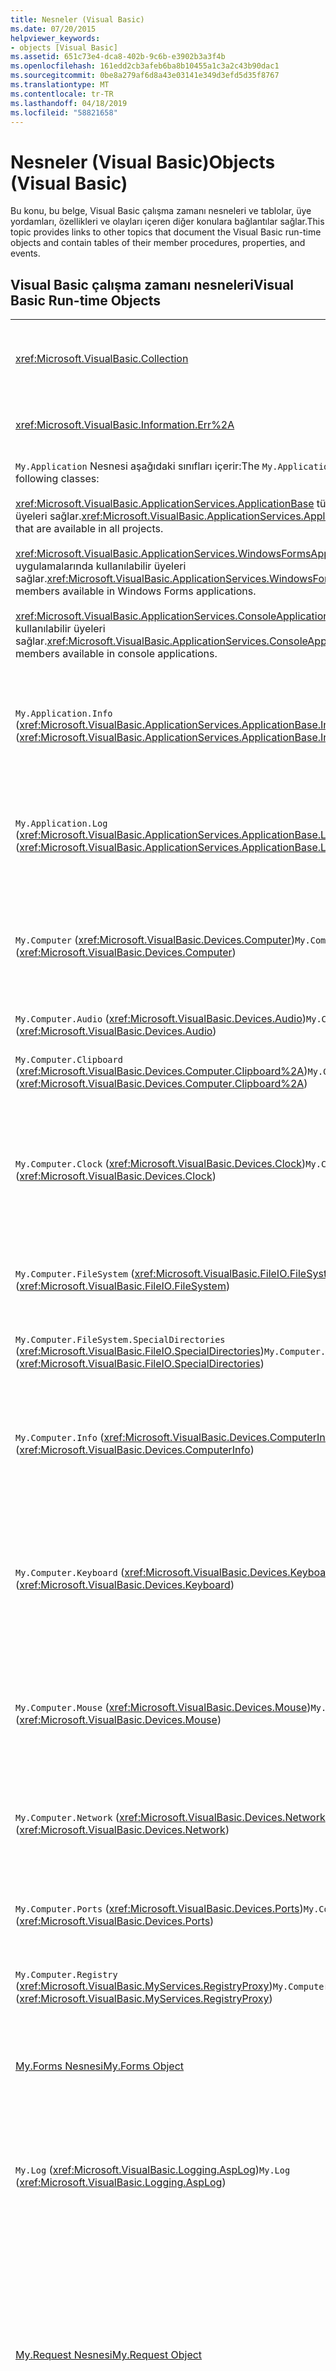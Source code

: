 ```yaml
---
title: Nesneler (Visual Basic)
ms.date: 07/20/2015
helpviewer_keywords:
- objects [Visual Basic]
ms.assetid: 651c73e4-dca8-402b-9c6b-e3902b3a3f4b
ms.openlocfilehash: 161edd2cb3afeb6ba8b10455a1c3a2c43b90dac1
ms.sourcegitcommit: 0be8a279af6d8a43e03141e349d3efd5d35f8767
ms.translationtype: MT
ms.contentlocale: tr-TR
ms.lasthandoff: 04/18/2019
ms.locfileid: "58821658"
---
```

# <a name="objects-visual-basic"></a><span data-ttu-id="f9c27-102">Nesneler (Visual Basic)</span><span class="sxs-lookup"><span data-stu-id="f9c27-102">Objects (Visual Basic)</span></span>
<span data-ttu-id="f9c27-103">Bu konu, bu belge, Visual Basic çalışma zamanı nesneleri ve tablolar, üye yordamları, özellikleri ve olayları içeren diğer konulara bağlantılar sağlar.</span><span class="sxs-lookup"><span data-stu-id="f9c27-103">This topic provides links to other topics that document the Visual Basic run-time objects and contain tables of their member procedures, properties, and events.</span></span>  
  
## <a name="visual-basic-run-time-objects"></a><span data-ttu-id="f9c27-104">Visual Basic çalışma zamanı nesneleri</span><span class="sxs-lookup"><span data-stu-id="f9c27-104">Visual Basic Run-time Objects</span></span>  
  
|||  
|---|---|  
|<xref:Microsoft.VisualBasic.Collection>|<span data-ttu-id="f9c27-105">Tek bir nesne olarak ilgili bir öğe grubunu görmek için kullanışlı bir yol sağlar.</span><span class="sxs-lookup"><span data-stu-id="f9c27-105">Provides a convenient way to see a related group of items as a single object.</span></span>|  
|<xref:Microsoft.VisualBasic.Information.Err%2A>|<span data-ttu-id="f9c27-106">Çalışma zamanı hataları hakkında bilgi içerir.</span><span class="sxs-lookup"><span data-stu-id="f9c27-106">Contains information about run-time errors.</span></span>|  
|<span data-ttu-id="f9c27-107">`My.Application` Nesnesi aşağıdaki sınıfları içerir:</span><span class="sxs-lookup"><span data-stu-id="f9c27-107">The `My.Application` object consists of the following classes:</span></span><br /><br /> <span data-ttu-id="f9c27-108"><xref:Microsoft.VisualBasic.ApplicationServices.ApplicationBase> tüm projelerde kullanılabilen üyeleri sağlar.</span><span class="sxs-lookup"><span data-stu-id="f9c27-108"><xref:Microsoft.VisualBasic.ApplicationServices.ApplicationBase> provides members that are available in all projects.</span></span><br /><br /> <span data-ttu-id="f9c27-109"><xref:Microsoft.VisualBasic.ApplicationServices.WindowsFormsApplicationBase> Windows Forms uygulamalarında kullanılabilir üyeleri sağlar.</span><span class="sxs-lookup"><span data-stu-id="f9c27-109"><xref:Microsoft.VisualBasic.ApplicationServices.WindowsFormsApplicationBase> provides members available in Windows Forms applications.</span></span><br /><br /> <span data-ttu-id="f9c27-110"><xref:Microsoft.VisualBasic.ApplicationServices.ConsoleApplicationBase> Konsol uygulamalarında kullanılabilir üyeleri sağlar.</span><span class="sxs-lookup"><span data-stu-id="f9c27-110"><xref:Microsoft.VisualBasic.ApplicationServices.ConsoleApplicationBase> provides members available in console applications.</span></span>|<span data-ttu-id="f9c27-111">Yalnızca geçerli uygulama veya DLL ile ilişkili veriler sağlar.</span><span class="sxs-lookup"><span data-stu-id="f9c27-111">Provides data that is associated only with the current application or DLL.</span></span> <span data-ttu-id="f9c27-112">Hiçbir sistem düzeyindeki bilgileri ile değiştirilebilir `My.Application`.</span><span class="sxs-lookup"><span data-stu-id="f9c27-112">No system-level information can be altered with `My.Application`.</span></span><br /><br /> <span data-ttu-id="f9c27-113">Bazı üyeler, yalnızca Windows Forms veya konsol uygulamaları için kullanılabilir.</span><span class="sxs-lookup"><span data-stu-id="f9c27-113">Some members are available only for Windows Forms or console applications.</span></span>|  
|<span data-ttu-id="f9c27-114">`My.Application.Info` (<xref:Microsoft.VisualBasic.ApplicationServices.ApplicationBase.Info%2A>)</span><span class="sxs-lookup"><span data-stu-id="f9c27-114">`My.Application.Info` (<xref:Microsoft.VisualBasic.ApplicationServices.ApplicationBase.Info%2A>)</span></span>|<span data-ttu-id="f9c27-115">Sürüm numarası, açıklama, yüklenen derlemeler ve benzeri gibi bir uygulamayla ilgili bilgileri almak için özellikleri sağlar.</span><span class="sxs-lookup"><span data-stu-id="f9c27-115">Provides properties for getting the information about an application, such as the version number, description, loaded assemblies, and so on.</span></span>|  
|<span data-ttu-id="f9c27-116">`My.Application.Log` (<xref:Microsoft.VisualBasic.ApplicationServices.ApplicationBase.Log%2A>)</span><span class="sxs-lookup"><span data-stu-id="f9c27-116">`My.Application.Log` (<xref:Microsoft.VisualBasic.ApplicationServices.ApplicationBase.Log%2A>)</span></span>|<span data-ttu-id="f9c27-117">Bir özellik ve olay ve özel durum bilgileri için uygulamanın günlük dinleyicileri yazmak için yöntemler sağlar.</span><span class="sxs-lookup"><span data-stu-id="f9c27-117">Provides a property and methods to write event and exception information to the application's log listeners.</span></span>|  
|<span data-ttu-id="f9c27-118">`My.Computer` (<xref:Microsoft.VisualBasic.Devices.Computer>)</span><span class="sxs-lookup"><span data-stu-id="f9c27-118">`My.Computer` (<xref:Microsoft.VisualBasic.Devices.Computer>)</span></span>|<span data-ttu-id="f9c27-119">Ses, saat, klavye, dosya sistemi ve benzeri gibi bilgisayar bileşenlerini yönetmek için gereken özellikleri sağlar.</span><span class="sxs-lookup"><span data-stu-id="f9c27-119">Provides properties for manipulating computer components such as audio, the clock, the keyboard, the file system, and so on.</span></span>|  
|<span data-ttu-id="f9c27-120">`My.Computer.Audio` (<xref:Microsoft.VisualBasic.Devices.Audio>)</span><span class="sxs-lookup"><span data-stu-id="f9c27-120">`My.Computer.Audio` (<xref:Microsoft.VisualBasic.Devices.Audio>)</span></span>|<span data-ttu-id="f9c27-121">Ses çalma için yöntemler sağlar.</span><span class="sxs-lookup"><span data-stu-id="f9c27-121">Provides methods for playing sounds.</span></span>|  
|<span data-ttu-id="f9c27-122">`My.Computer.Clipboard` (<xref:Microsoft.VisualBasic.Devices.Computer.Clipboard%2A>)</span><span class="sxs-lookup"><span data-stu-id="f9c27-122">`My.Computer.Clipboard` (<xref:Microsoft.VisualBasic.Devices.Computer.Clipboard%2A>)</span></span>|<span data-ttu-id="f9c27-123">Pano yönlendirmeye yönelik yöntemleri sağlar.</span><span class="sxs-lookup"><span data-stu-id="f9c27-123">Provides methods for manipulating the Clipboard.</span></span>|  
|<span data-ttu-id="f9c27-124">`My.Computer.Clock` (<xref:Microsoft.VisualBasic.Devices.Clock>)</span><span class="sxs-lookup"><span data-stu-id="f9c27-124">`My.Computer.Clock` (<xref:Microsoft.VisualBasic.Devices.Clock>)</span></span>|<span data-ttu-id="f9c27-125">Geçerli yerel saat ve Eşgüdümlü Evrensel Saat (Greenwich saati ile eşdeğerdir), sistem saatinden erişmek için özellikleri sağlar.</span><span class="sxs-lookup"><span data-stu-id="f9c27-125">Provides properties for accessing the current local time and Universal Coordinated Time (equivalent to Greenwich Mean Time) from the system clock.</span></span>|  
|<span data-ttu-id="f9c27-126">`My.Computer.FileSystem` (<xref:Microsoft.VisualBasic.FileIO.FileSystem>)</span><span class="sxs-lookup"><span data-stu-id="f9c27-126">`My.Computer.FileSystem` (<xref:Microsoft.VisualBasic.FileIO.FileSystem>)</span></span>|<span data-ttu-id="f9c27-127">Özellikler ve sürücüleri, dosyalar ve dizinler ile çalışmak için yöntemler sağlar.</span><span class="sxs-lookup"><span data-stu-id="f9c27-127">Provides properties and methods for working with drives, files, and directories.</span></span>|  
|<span data-ttu-id="f9c27-128">`My.Computer.FileSystem.SpecialDirectories` (<xref:Microsoft.VisualBasic.FileIO.SpecialDirectories>)</span><span class="sxs-lookup"><span data-stu-id="f9c27-128">`My.Computer.FileSystem.SpecialDirectories` (<xref:Microsoft.VisualBasic.FileIO.SpecialDirectories>)</span></span>|<span data-ttu-id="f9c27-129">Yaygın olarak erişmek için özellikler dizinleri başvurulan sağlar.</span><span class="sxs-lookup"><span data-stu-id="f9c27-129">Provides properties for accessing commonly referenced directories.</span></span>|  
|<span data-ttu-id="f9c27-130">`My.Computer.Info` (<xref:Microsoft.VisualBasic.Devices.ComputerInfo>)</span><span class="sxs-lookup"><span data-stu-id="f9c27-130">`My.Computer.Info` (<xref:Microsoft.VisualBasic.Devices.ComputerInfo>)</span></span>|<span data-ttu-id="f9c27-131">Bilgisayarın bellek, yüklenen derlemeler, ad ve işletim sistemi hakkında bilgi almak için özellikleri sağlar.</span><span class="sxs-lookup"><span data-stu-id="f9c27-131">Provides properties for getting information about the computer's memory, loaded assemblies, name, and operating system.</span></span>|  
|<span data-ttu-id="f9c27-132">`My.Computer.Keyboard` (<xref:Microsoft.VisualBasic.Devices.Keyboard>)</span><span class="sxs-lookup"><span data-stu-id="f9c27-132">`My.Computer.Keyboard` (<xref:Microsoft.VisualBasic.Devices.Keyboard>)</span></span>|<span data-ttu-id="f9c27-133">Geçerli durumu ne anahtarları şu anda basıldığında ve gönderme tuş vuruşları etkin pencereyi bir yöntem sağlar klavye ile erişmek için özellikleri sağlar.</span><span class="sxs-lookup"><span data-stu-id="f9c27-133">Provides properties for accessing the current state of the keyboard, such as what keys are currently pressed, and provides a method to send keystrokes to the active window.</span></span>|  
|<span data-ttu-id="f9c27-134">`My.Computer.Mouse` (<xref:Microsoft.VisualBasic.Devices.Mouse>)</span><span class="sxs-lookup"><span data-stu-id="f9c27-134">`My.Computer.Mouse` (<xref:Microsoft.VisualBasic.Devices.Mouse>)</span></span>|<span data-ttu-id="f9c27-135">Biçim ve yerel bilgisayarda yüklü olan fare yapılandırma hakkında bilgi almak için özellikleri sağlar.</span><span class="sxs-lookup"><span data-stu-id="f9c27-135">Provides properties for getting information about the format and configuration of the mouse that is installed on the local computer.</span></span>|  
|<span data-ttu-id="f9c27-136">`My.Computer.Network` (<xref:Microsoft.VisualBasic.Devices.Network>)</span><span class="sxs-lookup"><span data-stu-id="f9c27-136">`My.Computer.Network` (<xref:Microsoft.VisualBasic.Devices.Network>)</span></span>|<span data-ttu-id="f9c27-137">Bir özellik, bir olay ve bilgisayarın bağlı olduğu ağ ile etkileşim için yöntemler sağlar.</span><span class="sxs-lookup"><span data-stu-id="f9c27-137">Provides a property, an event, and methods for interacting with the network to which the computer is connected.</span></span>|  
|<span data-ttu-id="f9c27-138">`My.Computer.Ports` (<xref:Microsoft.VisualBasic.Devices.Ports>)</span><span class="sxs-lookup"><span data-stu-id="f9c27-138">`My.Computer.Ports` (<xref:Microsoft.VisualBasic.Devices.Ports>)</span></span>|<span data-ttu-id="f9c27-139">Bir özellik ve bilgisayar ile seri bağlantı noktalarına erişmek için bir yöntem sağlar.</span><span class="sxs-lookup"><span data-stu-id="f9c27-139">Provides a property and a method for accessing the computer's serial ports.</span></span>|  
|<span data-ttu-id="f9c27-140">`My.Computer.Registry` (<xref:Microsoft.VisualBasic.MyServices.RegistryProxy>)</span><span class="sxs-lookup"><span data-stu-id="f9c27-140">`My.Computer.Registry` (<xref:Microsoft.VisualBasic.MyServices.RegistryProxy>)</span></span>|<span data-ttu-id="f9c27-141">Özellikler ve kayıt defterini düzenlemek için yöntemler sağlar.</span><span class="sxs-lookup"><span data-stu-id="f9c27-141">Provides properties and methods for manipulating the registry.</span></span>|  
|[<span data-ttu-id="f9c27-142">My.Forms Nesnesi</span><span class="sxs-lookup"><span data-stu-id="f9c27-142">My.Forms Object</span></span>](../../../visual-basic/language-reference/objects/my-forms-object.md)|<span data-ttu-id="f9c27-143">Her Windows formunu örneğini erişmeye yönelik özellikler geçerli projedeki bildirilen sağlar.</span><span class="sxs-lookup"><span data-stu-id="f9c27-143">Provides properties for accessing an instance of each Windows Form declared in the current project.</span></span>|  
|<span data-ttu-id="f9c27-144">`My.Log` (<xref:Microsoft.VisualBasic.Logging.AspLog>)</span><span class="sxs-lookup"><span data-stu-id="f9c27-144">`My.Log` (<xref:Microsoft.VisualBasic.Logging.AspLog>)</span></span>|<span data-ttu-id="f9c27-145">Bir özellik ve Web uygulamaları için uygulamanın günlük dinleyicileri için olay ve özel durum bilgilerini yazma yöntemleri sağlar.</span><span class="sxs-lookup"><span data-stu-id="f9c27-145">Provides a property and methods for writing event and exception information to the application's log listeners for Web applications.</span></span>|  
|[<span data-ttu-id="f9c27-146">My.Request Nesnesi</span><span class="sxs-lookup"><span data-stu-id="f9c27-146">My.Request Object</span></span>](../../../visual-basic/language-reference/objects/my-request-object.md)|<span data-ttu-id="f9c27-147">Alır <xref:System.Web.HttpRequest> istenen sayfa nesnesi.</span><span class="sxs-lookup"><span data-stu-id="f9c27-147">Gets the <xref:System.Web.HttpRequest> object for the requested page.</span></span> <span data-ttu-id="f9c27-148">`My.Request` Nesnesi geçerli HTTP isteğiyle ilgili bilgileri içerir.</span><span class="sxs-lookup"><span data-stu-id="f9c27-148">The `My.Request` object contains information about the current HTTP request.</span></span><br /><br /> <span data-ttu-id="f9c27-149">`My.Request` Yalnızca nesne kullanılabilir [!INCLUDE[vstecasp](~/includes/vstecasp-md.md)] uygulamalar.</span><span class="sxs-lookup"><span data-stu-id="f9c27-149">The `My.Request` object is available only for [!INCLUDE[vstecasp](~/includes/vstecasp-md.md)] applications.</span></span>|  
|[<span data-ttu-id="f9c27-150">My.Resources Nesnesi</span><span class="sxs-lookup"><span data-stu-id="f9c27-150">My.Resources Object</span></span>](../../../visual-basic/language-reference/objects/my-resources-object.md)|<span data-ttu-id="f9c27-151">Bir uygulamanın kaynaklara erişmek için özellikler ve sınıfları sağlar.</span><span class="sxs-lookup"><span data-stu-id="f9c27-151">Provides properties and classes for accessing an application's resources.</span></span>|  
|[<span data-ttu-id="f9c27-152">My.Response Nesnesi</span><span class="sxs-lookup"><span data-stu-id="f9c27-152">My.Response Object</span></span>](../../../visual-basic/language-reference/objects/my-response-object.md)|<span data-ttu-id="f9c27-153">Alır <xref:System.Web.HttpResponse> ile ilişkili nesne <xref:System.Web.UI.Page>.</span><span class="sxs-lookup"><span data-stu-id="f9c27-153">Gets the <xref:System.Web.HttpResponse> object that is associated with the <xref:System.Web.UI.Page>.</span></span> <span data-ttu-id="f9c27-154">Bu nesne, HTTP yanıt verilerini istemciye göndermenize olanak sağlar ve bu yanıt hakkında bilgiler içerir.</span><span class="sxs-lookup"><span data-stu-id="f9c27-154">This object allows you to send HTTP response data to a client and contains information about that response.</span></span><br /><br /> <span data-ttu-id="f9c27-155">`My.Response` Yalnızca nesne kullanılabilir [!INCLUDE[vstecasp](~/includes/vstecasp-md.md)] uygulamalar.</span><span class="sxs-lookup"><span data-stu-id="f9c27-155">The `My.Response` object is available only for [!INCLUDE[vstecasp](~/includes/vstecasp-md.md)] applications.</span></span>|  
|[<span data-ttu-id="f9c27-156">My.Settings Nesnesi</span><span class="sxs-lookup"><span data-stu-id="f9c27-156">My.Settings Object</span></span>](../../../visual-basic/language-reference/objects/my-settings-object.md)|<span data-ttu-id="f9c27-157">Özellikler ve uygulama ayarlarına erişme için yöntemler sağlar.</span><span class="sxs-lookup"><span data-stu-id="f9c27-157">Provides properties and methods for accessing an application's settings.</span></span>|  
|<span data-ttu-id="f9c27-158">`My.User` (<xref:Microsoft.VisualBasic.ApplicationServices.User>)</span><span class="sxs-lookup"><span data-stu-id="f9c27-158">`My.User` (<xref:Microsoft.VisualBasic.ApplicationServices.User>)</span></span>|<span data-ttu-id="f9c27-159">Geçerli kullanıcı ile ilgili bilgilere erişim sağlar.</span><span class="sxs-lookup"><span data-stu-id="f9c27-159">Provides access to information about the current user.</span></span>|  
|[<span data-ttu-id="f9c27-160">My.WebServices Nesnesi</span><span class="sxs-lookup"><span data-stu-id="f9c27-160">My.WebServices Object</span></span>](../../../visual-basic/language-reference/objects/my-webservices-object.md)|<span data-ttu-id="f9c27-161">Oluşturma ve erişme geçerli proje tarafından başvurulan her Web hizmeti tek bir örneği için özellikleri sağlar.</span><span class="sxs-lookup"><span data-stu-id="f9c27-161">Provides properties for creating and accessing a single instance of each Web service that is referenced by the current project.</span></span>|  
|<xref:Microsoft.VisualBasic.FileIO.TextFieldParser>|<span data-ttu-id="f9c27-162">Yapılandırılmış metin ayrıştırmak için yöntemler ve özellikler sağlar. dosyaları.</span><span class="sxs-lookup"><span data-stu-id="f9c27-162">Provides methods and properties for parsing structured text files.</span></span>|  
  
## <a name="see-also"></a><span data-ttu-id="f9c27-163">Ayrıca bkz.</span><span class="sxs-lookup"><span data-stu-id="f9c27-163">See also</span></span>

- [<span data-ttu-id="f9c27-164">Visual Basic Dili Başvurusu</span><span class="sxs-lookup"><span data-stu-id="f9c27-164">Visual Basic Language Reference</span></span>](../../../visual-basic/language-reference/index.md)
- [<span data-ttu-id="f9c27-165">Visual Basic</span><span class="sxs-lookup"><span data-stu-id="f9c27-165">Visual Basic</span></span>](../../../visual-basic/index.md)
